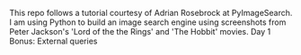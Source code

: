 This repo follows a tutorial courtesy of Adrian Rosebrock at PyImageSearch.
I am using Python to build an image search engine using screenshots from Peter 
Jackson's 'Lord of the the Rings' and 'The Hobbit' movies.
Day 1 Bonus: External queries
